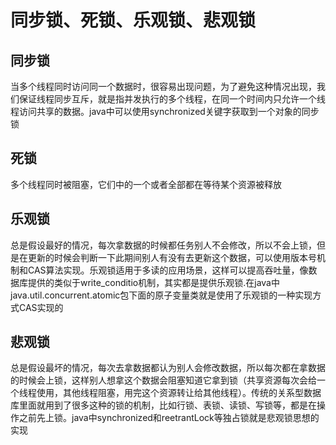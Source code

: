 # 同步锁、死锁、乐观锁、悲观锁
## 同步锁
当多个线程同时访问同一个数据时，很容易出现问题，为了避免这种情况出现，我们保证线程同步互斥，就是指并发执行的多个线程，在同一个时间内只允许一个线程访问共享的数据。java中可以使用synchronized关键字获取到一个对象的同步锁
## 死锁
多个线程同时被阻塞，它们中的一个或者全部都在等待某个资源被释放
## 乐观锁
总是假设最好的情况，每次拿数据的时候都任务别人不会修改，所以不会上锁，但是在更新的时候会判断一下此期间别人有没有去更新这个数据，可以使用版本号机制和CAS算法实现。乐观锁适用于多读的应用场景，这样可以提高吞吐量，像数据库提供的类似于write_conditio机制，其实都是提供乐观锁.在java中java.util.concurrent.atomic包下面的原子变量类就是使用了乐观锁的一种实现方式CAS实现的
## 悲观锁
总是假设最坏的情况，每次去拿数据都认为别人会修改数据，所以每次都在拿数据的时候会上锁，这样别人想拿这个数据会阻塞知道它拿到锁（共享资源每次会给一个线程使用，其他线程阻塞，用完这个资源转让给其他线程）。传统的关系型数据库里面就用到了很多这种的锁的机制，比如行锁、表锁、读锁、写锁等，都是在操作之前先上锁。java中synchronized和reetrantLock等独占锁就是悲观锁思想的实现
